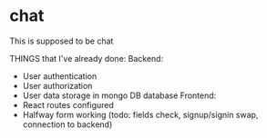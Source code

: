 # chat
This is supposed to be chat

THINGS that I've already done: 
  Backend:
   - User authentication
   - User authorization
   - User data storage in mongo DB database
  Frontend:
   - React routes configured
   - Halfway form working (todo: fields check, signup/signin swap, connection to backend)
